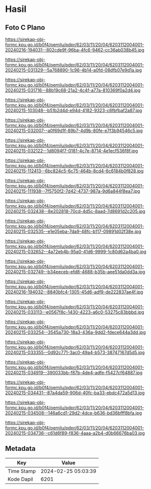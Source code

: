 # Hasil

## Foto C Plano

https://sirekap-obj-formc.kpu.go.id/b0f4/pemilu/pdpr/62/03/11/20/04/6203112004001-20240216-194031--802cde9f-96ba-4fc6-9462-cc36ab038b45.jpg

https://sirekap-obj-formc.kpu.go.id/b0f4/pemilu/pdpr/62/03/11/20/04/6203112004001-20240215-031329--5a768890-1c96-4b14-a0fd-08dfb07e9d1a.jpg

https://sirekap-obj-formc.kpu.go.id/b0f4/pemilu/pdpr/62/03/11/20/04/6203112004001-20240215-031716--88b19c68-21a2-4c4f-a77a-810369f0a2d4.jpg

https://sirekap-obj-formc.kpu.go.id/b0f4/pemilu/pdpr/62/03/11/20/04/6203112004001-20240215-103048--b51b2d4d-e94d-4182-9323-c6fbfbaf2a87.jpg

https://sirekap-obj-formc.kpu.go.id/b0f4/pemilu/pdpr/62/03/11/20/04/6203112004001-20240215-032007--a0f69d1f-89b7-4d9b-80fe-e7f3b94546c5.jpg

https://sirekap-obj-formc.kpu.go.id/b0f4/pemilu/pdpr/62/03/11/20/04/6203112004001-20240215-032122--1d8094f7-0181-4c7e-8714-4e1ecf536f8f.jpg

https://sirekap-obj-formc.kpu.go.id/b0f4/pemilu/pdpr/62/03/11/20/04/6203112004001-20240215-112413--6bc824c5-6c75-464b-8cd4-6c6184b0f828.jpg

https://sirekap-obj-formc.kpu.go.id/b0f4/pemilu/pdpr/62/03/11/20/04/6203112004001-20240215-111938--7f5750f2-7d42-4737-987a-9d6a844f8ea7.jpg

https://sirekap-obj-formc.kpu.go.id/b0f4/pemilu/pdpr/62/03/11/20/04/6203112004001-20240215-032438--8e202818-70cd-4d5c-8aad-7d8691d2c205.jpg

https://sirekap-obj-formc.kpu.go.id/b0f4/pemilu/pdpr/62/03/11/20/04/6203112004001-20240215-032535--e1e05eba-7da9-48fc-b117-09891d02f38e.jpg

https://sirekap-obj-formc.kpu.go.id/b0f4/pemilu/pdpr/62/03/11/20/04/6203112004001-20240215-032652--4a72eb4b-95a0-41d6-9999-1c80d62a4ba0.jpg

https://sirekap-obj-formc.kpu.go.id/b0f4/pemilu/pdpr/62/03/11/20/04/6203112004001-20240215-032749--b34eeceb-efd8-4688-b35b-aee51da0dd3a.jpg

https://sirekap-obj-formc.kpu.go.id/b0f4/pemilu/pdpr/62/03/11/20/04/6203112004001-20240216-194032--8840bfc4-1305-45d6-adf9-de222837ae4f.jpg

https://sirekap-obj-formc.kpu.go.id/b0f4/pemilu/pdpr/62/03/11/20/04/6203112004001-20240215-033113--e0567f8c-1430-4223-a6c0-53275c83bbbd.jpg

https://sirekap-obj-formc.kpu.go.id/b0f4/pemilu/pdpr/62/03/11/20/04/6203112004001-20240215-033254--3545a730-18a3-436a-9dd2-fdece644a3dd.jpg

https://sirekap-obj-formc.kpu.go.id/b0f4/pemilu/pdpr/62/03/11/20/04/6203112004001-20240215-033355--0d92c771-3ac0-49a4-b573-38747167d5d5.jpg

https://sirekap-obj-formc.kpu.go.id/b0f4/pemilu/pdpr/62/03/11/20/04/6203112004001-20240215-034919--390033bb-f87b-4de4-adfe-f5427cf64887.jpg

https://sirekap-obj-formc.kpu.go.id/b0f4/pemilu/pdpr/62/03/11/20/04/6203112004001-20240215-034431--87a4da59-906d-40fc-ba33-ebdc472a5d13.jpg

https://sirekap-obj-formc.kpu.go.id/b0f4/pemilu/pdpr/62/03/11/20/04/6203112004001-20240215-034508--146a6cd1-29d2-4dce-b636-bd36bfff8bfa.jpg

https://sirekap-obj-formc.kpu.go.id/b0f4/pemilu/pdpr/62/03/11/20/04/6203112004001-20240215-034736--c61d6f89-f836-4aaa-a2b4-d0b66676ba03.jpg


## Metadata

| Key        | Value               |
| ---------- | ------------------- |
| Time Stamp | 2024-02-25 05:03:39 |
| Kode Dapil | 6201                |




